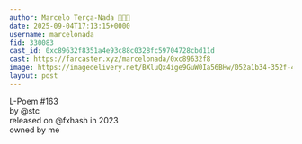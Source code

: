 ```yaml
---
author: Marcelo Terça-Nada 💎🎩✨
date: 2025-09-04T17:13:15+0000
username: marcelonada
fid: 330083
cast_id: 0xc89632f8351a4e93c88c0328fc59704728cbd11d
cast: https://farcaster.xyz/marcelonada/0xc89632f8
image: https://imagedelivery.net/BXluQx4ige9GuW0Ia56BHw/052a1b34-352f-480a-5a9b-d135475e7b00/original
layout: post
---
```

L-Poem #163  
by @stc   
released on @fxhash in 2023  
owned by me  

<img src='https://imagedelivery.net/BXluQx4ige9GuW0Ia56BHw/052a1b34-352f-480a-5a9b-d135475e7b00/original' alt='' referrerpolicy='no-referrer'/>